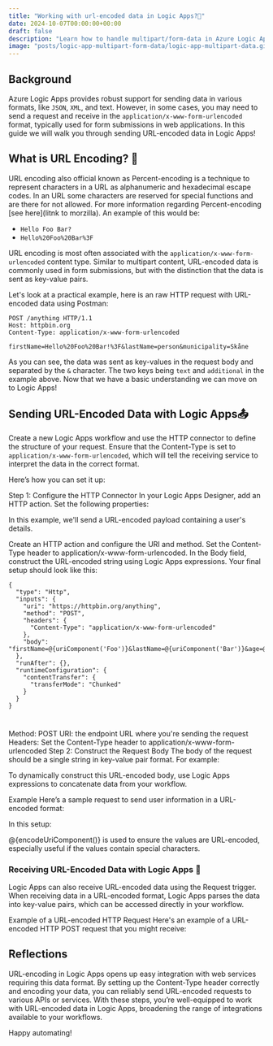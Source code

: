 ```yaml
---
title: "Working with url-encoded data in Logic Apps?🔢"
date: 2024-10-07T00:00:00+00:00
draft: false
description: "Learn how to handle multipart/form-data in Azure Logic Apps Standard. Reading and sending multipart data using HTTP connectors, with step-by-step examples."
image: "posts/logic-app-multipart-form-data/logic-app-multipart-data.gif"
---
```


## Background 
Azure Logic Apps provides robust support for sending data in various formats, like `JSON`, `XML`, and text. 
However, in some cases, you may need to send a request and receive in the `application/x-www-form-urlencoded` format, typically used for form submissions in web applications. 
In this guide we will walk you through sending URL-encoded data in Logic Apps!

## What is URL Encoding? 🔢
URL encoding also official known as Percent-encoding is a technique to represent characters in a URL as alphanumeric and hexadecimal escape codes. 
In an URL some characters are reserved for special functions and are there for not allowed. For more information regarding Percent-encoding [see here](litnk to morzilla).
An example of this would be:

- `Hello Foo Bar?`
- `Hello%20Foo%20Bar%3F`

URL encoding is most often associated with the `application/x-www-form-urlencoded` content type. Similar to multipart content, URL-encoded data is commonly used in form submissions, but with the distinction that the data is sent as key-value pairs.

Let's look at a practical example, here is an raw HTTP request with URL-encoded data using Postman: 
```
POST /anything HTTP/1.1
Host: httpbin.org
Content-Type: application/x-www-form-urlencoded
 
firstName=Hello%20Foo%20Bar!%3F&lastName=person&municipality=Skåne
```
As you can see, the data was sent as key-values in the request body and separated by the `&` character. The two keys being `text` and `additional` in the example above.
Now that we have a basic understanding we can move on to Logic Apps!

## Sending URL-Encoded Data with Logic Apps📤
Create a new Logic Apps workflow and use the HTTP connector to define the structure of your request. Ensure that the Content-Type is set to `application/x-www-form-urlencoded`, which will tell the receiving service to interpret the data in the correct format.

Here’s how you can set it up:

Step 1: Configure the HTTP Connector
In your Logic Apps Designer, add an HTTP action. Set the following properties:



In this example, we'll send a URL-encoded payload containing a user's details.

Create an HTTP action and configure the URI and method.
Set the Content-Type header to application/x-www-form-urlencoded.
In the Body field, construct the URL-encoded string using Logic Apps expressions.
Your final setup should look like this:

```
{
  "type": "Http",
  "inputs": {
    "uri": "https://httpbin.org/anything",
    "method": "POST",
    "headers": {
      "Content-Type": "application/x-www-form-urlencoded"
    },
    "body": "firstName=@{uriComponent('Foo')}&lastName=@{uriComponent('Bar')}&age=@{uriComponent('30')}&municipality=@{uriComponent('Skåne')}"
  },
  "runAfter": {},
  "runtimeConfiguration": {
    "contentTransfer": {
      "transferMode": "Chunked"
    }
  }
}
```


#

Method: POST
URI: the endpoint URL where you're sending the request
Headers: Set the Content-Type header to application/x-www-form-urlencoded
Step 2: Construct the Request Body
The body of the request should be a single string in key-value pair format. For example:


To dynamically construct this URL-encoded body, use Logic Apps expressions to concatenate data from your workflow.

Example
Here’s a sample request to send user information in a URL-encoded format:


In this setup:

@{encodeUriComponent()} is used to ensure the values are URL-encoded, especially useful if the values contain special characters.

### Receiving URL-Encoded Data with Logic Apps 📨
Logic Apps can also receive URL-encoded data using the Request trigger. When receiving data in a URL-encoded format, Logic Apps parses the data into key-value pairs, which can be accessed directly in your workflow.

Example of a URL-encoded HTTP Request
Here's an example of a URL-encoded HTTP POST request that you might receive:


## Reflections

URL-encoding in Logic Apps opens up easy integration with web services requiring this data format. By setting up the Content-Type header correctly and encoding your data, you can reliably send URL-encoded requests to various APIs or services. With these steps, you’re well-equipped to work with URL-encoded data in Logic Apps, broadening the range of integrations available to your workflows.

Happy automating!